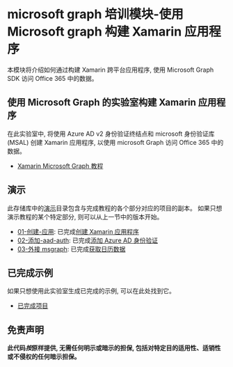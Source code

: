 # <a name="microsoft-graph-training-module---build-xamarin-apps-with-microsoft-graph"></a>microsoft graph 培训模块-使用 Microsoft graph 构建 Xamarin 应用程序

本模块将介绍如何通过构建 Xamarin 跨平台应用程序, 使用 Microsoft Graph SDK 访问 Office 365 中的数据。

## <a name="lab---build-xamarin-apps-with-the-microsoft-graph"></a>使用 Microsoft Graph 的实验室构建 Xamarin 应用程序

在此实验室中, 将使用 Azure AD v2 身份验证终结点和 microsoft 身份验证库 (MSAL) 创建 Xamarin 应用程序, 以使用 microsoft Graph 访问 Office 365 中的数据。

- [Xamarin Microsoft Graph 教程](https://docs.microsoft.com/graph/tutorials/xamarin)

## <a name="demos"></a>演示

此存储库中的[演示](./demos)目录包含与完成教程的各个部分对应的项目的副本。 如果只想演示教程的某个特定部分, 则可以从上一节中的版本开始。

- [01-创建-应用](demos/01-create-app): 已完成[创建 Xamarin 应用程序](https://docs.microsoft.com/graph/tutorials/xamarin?tutorial-step=1)
- [02-添加-aad-auth](demos/02-add-aad-auth): 已完成[添加 Azure AD 身份验证](https://docs.microsoft.com/graph/tutorials/xamarin?tutorial-step=3)
- [03-外接 msgraph](demos/03-add-msgraph): 已完成[获取日历数据](https://docs.microsoft.com/graph/tutorials/xamarin?tutorial-step=4)

## <a name="completed-sample"></a>已完成示例

如果只想使用此实验室生成已完成的示例, 可以在此处找到它。

- [已完成项目](demos/03-add-msgraph)

## <a name="disclaimer"></a>免责声明

**此代码*按*原样提供, 无需任何明示或暗示的担保, 包括对特定目的适用性、适销性或不侵权的任何暗示担保。**
